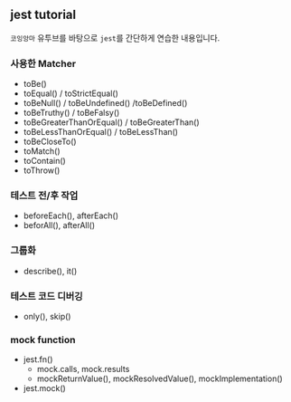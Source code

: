 ## jest tutorial

`코잉앙마` 유투브를 바탕으로 `jest`를 간단하게 연습한 내용입니다.

### 사용한 Matcher

- toBe()
- toEqual() / toStrictEqual()
- toBeNull() / toBeUndefined() /toBeDefined()
- toBeTruthy() / toBeFalsy()
- toBeGreaterThanOrEqual() / toBeGreaterThan()
- toBeLessThanOrEqual() / toBeLessThan()
- toBeCloseTo()
- toMatch()
- toContain()
- toThrow()

### 테스트 전/후 작업

- beforeEach(), afterEach()
- beforAll(), afterAll()

### 그룹화

- describe(), it()

### 테스트 코드 디버깅

- only(), skip()

### mock function

- jest.fn()
  - mock.calls, mock.results
  - mockReturnValue(), mockResolvedValue(), mockImplementation()
- jest.mock()

